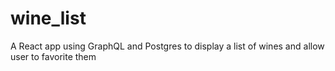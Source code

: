 # wine_list
A React app using GraphQL and Postgres to display a list of wines and allow user to favorite them

